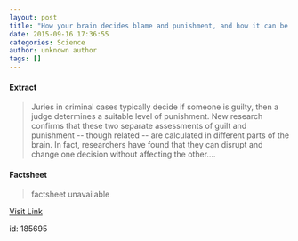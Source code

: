 ```yaml
---
layout: post
title: "How your brain decides blame and punishment, and how it can be changed"
date: 2015-09-16 17:36:55
categories: Science
author: unknown author
tags: []
---
```



#### Extract
>Juries in criminal cases typically decide if someone is guilty, then a judge determines a suitable level of punishment. New research confirms that these two separate assessments of guilt and punishment -- though related -- are calculated in different parts of the brain. In fact, researchers have found that they can disrupt and change one decision without affecting the other....

#### Factsheet
>factsheet unavailable

[Visit Link](http://www.sciencedaily.com/releases/2015/09/150916133655.htm)

id:  185695
